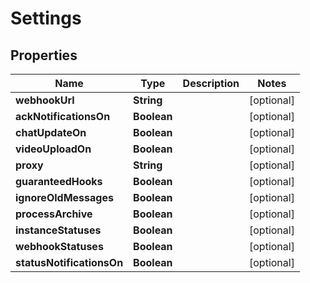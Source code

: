 

# Settings

## Properties

Name | Type | Description | Notes
------------ | ------------- | ------------- | -------------
**webhookUrl** | **String** |  |  [optional]
**ackNotificationsOn** | **Boolean** |  |  [optional]
**chatUpdateOn** | **Boolean** |  |  [optional]
**videoUploadOn** | **Boolean** |  |  [optional]
**proxy** | **String** |  |  [optional]
**guaranteedHooks** | **Boolean** |  |  [optional]
**ignoreOldMessages** | **Boolean** |  |  [optional]
**processArchive** | **Boolean** |  |  [optional]
**instanceStatuses** | **Boolean** |  |  [optional]
**webhookStatuses** | **Boolean** |  |  [optional]
**statusNotificationsOn** | **Boolean** |  |  [optional]



